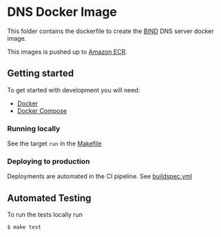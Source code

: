 # DNS Docker Image

This folder contains the dockerfile to create the [BIND](https://www.isc.org/bind/) DNS server docker image.

This images is pushed up to [Amazon ECR](https://aws.amazon.com/ecr/).

## Getting started

To get started with development you will need:

- [Docker](https://www.docker.com/)
- [Docker Compose](https://docs.docker.com/compose/)

### Running locally

See the target `run` in the [Makefile](./Makefile)

### Deploying to production

Deployments are automated in the CI pipeline. See [buildspec.yml](./buildspec.yml)

## Automated Testing
To run the tests locally run
```bash
$ make test
```
